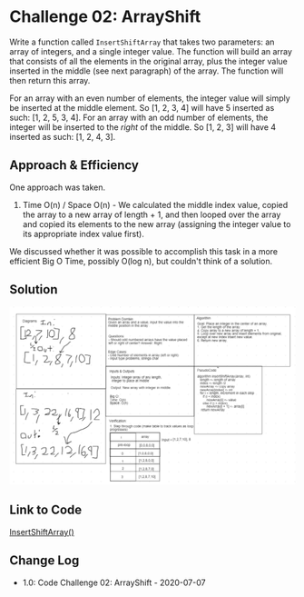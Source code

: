 # Challenge 02: ArrayShift

Write a function called `InsertShiftArray` that takes two parameters: an array of integers, and a single integer value. The function will build an array that consists of all the elements in the original array, plus the integer value inserted in the middle (see next paragraph) of the array. The function will then return this array.

For an array with an even number of elements, the integer value will simply be inserted at the middle element. So [1, 2, 3, 4] will have 5 inserted as such: [1, 2, 5, 3, 4]. For an array with an odd number of elements, the integer will be inserted to the *right* of the middle. So [1, 2, 3] will have 4 inserted as such: [1, 2, 4, 3].

## Approach & Efficiency

One approach was taken. 

1. Time O(n) / Space O(n) - We calculated the middle index value, copied the array to a new array of length + 1, and then looped over the array and copied its elements to the new array (assigning the integer value to its appropriate index value first).

We discussed whether it was possible to accomplish this task in a more efficient Big O Time, possibly O(log n), but couldn't think of a solution.

## Solution

![Insert and Shift Array](../../assets/array-shift.png)

## Link to Code

[InsertShiftArray()](Program.cs)

## Change Log

- 1.0: Code Challenge 02: ArrayShift - 2020-07-07